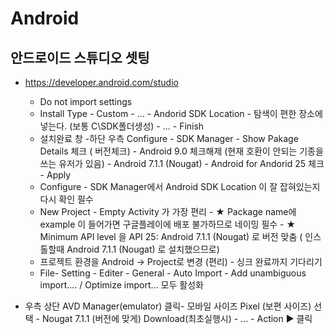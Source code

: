 #  Android

## 안드로이드 스튜디오 셋팅

- https://developer.android.com/studio
  - Do not import settings
  - Install Type - Custom - ... - Andorid SDK Location - 탐색이 편한 장소에 넣는다. (보통 C\SDK폴더생성) - ... - Finish 
  - 설치완료 창 -하단 우측 Configure - SDK Manager - Show Pakage Details 체크 ( 버전체크) - Android 9.0 체크해제 (현재 호환이 안되는 기종을 쓰는 유저가 있음) -  Android 7.1.1 (Nougat) - Android for Andorid 25 체크 - Apply
  - Configure - SDK Manager에서  Android SDK Location 이 잘 잡혀있는지 다시 확인 필수 
  - New Project - Empty Activity 가 가장 편리 - ★ Package name에 example 이 들어가면 구글플레이에 배포 불가하므로 네이밍 필수 - ★ Minimum API level 을 API 25: Android 7.1.1 (Nougat) 로 버전 맞춤 (  인스톨할때  Android 7.1.1 (Nougat) 로 설치했으므로) 
  - 프로젝트 환경을 Android -> Project로 변경 (편리) - 싱크 완료까지 기다리기
  - File- Setting - Editer - General -  Auto Import  - Add unambiguous import.... / Optimize import... 모두 활성화 



- 우측 상단 AVD Manager(emulator) 클릭- 모바일 사이즈 Pixel (보편 사이즈) 선택 - Nougat 7.1.1 (버전에 맞게) Download(최초실행시) - ... - Action ▶ 클릭

